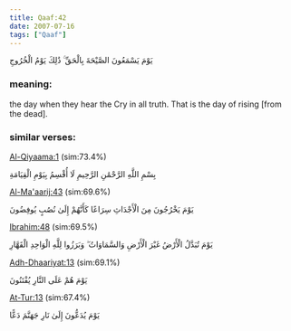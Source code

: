 ```yaml
---
title: Qaaf:42
date: 2007-07-16
tags: ["Qaaf"]
---
```

يَوْمَ يَسْمَعُونَ الصَّيْحَةَ بِالْحَقِّ ۚ ذَٰلِكَ يَوْمُ الْخُرُوجِ
### meaning: 
the day when they hear the Cry in all truth. That is the day of rising [from the dead].
### similar verses: 

[Al-Qiyaama:1](/75/1) (sim:73.4%)

بِسْمِ اللَّهِ الرَّحْمَٰنِ الرَّحِيمِ لَا أُقْسِمُ بِيَوْمِ الْقِيَامَةِ

[Al-Ma'aarij:43](/70/43) (sim:69.6%)

يَوْمَ يَخْرُجُونَ مِنَ الْأَجْدَاثِ سِرَاعًا كَأَنَّهُمْ إِلَىٰ نُصُبٍ يُوفِضُونَ

[Ibrahim:48](/14/48) (sim:69.5%)

يَوْمَ تُبَدَّلُ الْأَرْضُ غَيْرَ الْأَرْضِ وَالسَّمَاوَاتُ ۖ وَبَرَزُوا لِلَّهِ الْوَاحِدِ الْقَهَّارِ

[Adh-Dhaariyat:13](/51/13) (sim:69.1%)

يَوْمَ هُمْ عَلَى النَّارِ يُفْتَنُونَ

[At-Tur:13](/52/13) (sim:67.4%)

يَوْمَ يُدَعُّونَ إِلَىٰ نَارِ جَهَنَّمَ دَعًّا
